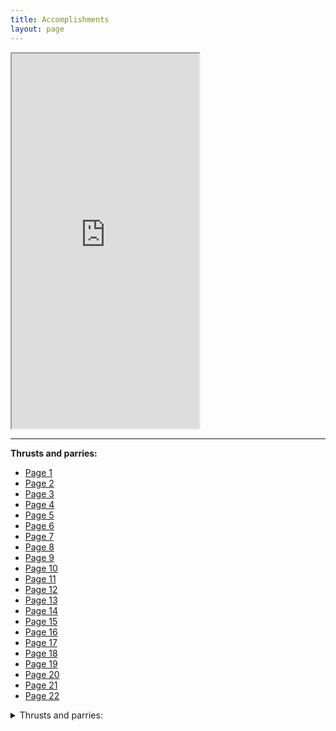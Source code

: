 ```yaml
---
title: Accomplishments
layout: page
---
```


<iframe class="scribd_iframe_embed" data-aspect-ratio="0.7729220222793488" data-auto-height="true" height="600" loading="lazy" src="https://www.scribd.com/embeds/493046695/content?start_page=1&view_mode=scroll&access_key=key-ZduaW3Kwa4lhO6prhjsF" tabindex="0" title="Trump’s Accomplishments as of August 2020"></iframe>

---

**Thrusts and parries:**

- [Page 1](/index.html)
- [Page 2](/page2/)
- [Page 3](/page3/)
- [Page 4](/page4/)
- [Page 5](/page5/)
- [Page 6](/page6/)
- [Page 7](/page7/)
- [Page 8](/page8/)
- [Page 9](/page9/)
- [Page 10](/page10/)
- [Page 11](/page11/)
- [Page 12](/page12/)
- [Page 13](/page13/)
- [Page 14](/page14/)
- [Page 15](/page15/)
- [Page 16](/page16/)
- [Page 17](/page17/)
- [Page 18](/page18/)
- [Page 19](/page19/)
- [Page 20](/page20/)
- [Page 21](/page21/)
- [Page 22](/page22/)

<details>
<summary>
Thrusts and parries:
</summary>
- [Page 1](/index.html)
- [Page 2](/page2/)
- [Page 3](/page3/)
- [Page 4](/page4/)
- [Page 5](/page5/)
- [Page 6](/page6/)
- [Page 7](/page7/)
- [Page 8](/page8/)
- [Page 9](/page9/)
- [Page 10](/page10/)
- [Page 11](/page11/)
- [Page 12](/page12/)
- [Page 13](/page13/)
- [Page 14](/page14/)
- [Page 15](/page15/)
- [Page 16](/page16/)
- [Page 17](/page17/)
- [Page 18](/page18/)
- [Page 19](/page19/)
- [Page 20](/page20/)
- [Page 21](/page21/)
- [Page 22](/page22/)
- [Page 23](/page23/)
</details>
